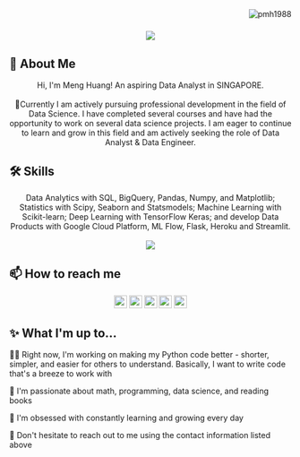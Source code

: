 <!-- ![Logo](https://images.ctfassets.net/wfutmusr1t3h/35IdEm8yKR4Z9uuL39k7Ya/52fa91f78eb8d01d152024085521d5e6/universe-2022-partner-connect.png?w=1280&q=75) -->
<img align="right" src="https://visitor-badge.laobi.icu/badge?page_id=pmh1988/pmh1988" alt="pmh1988">    
<!-- [![Typing SVG](https://readme-typing-svg.herokuapp.com?center=true&lines=This+is+Meng+Huang;Nice+to+meet+you+%F0%9F%91%8B)](https://git.io/typing-svg)       -->

<h1 align="center">
  <a href="https://git.io/typing-svg">
    <img src="https://readme-typing-svg.herokuapp.com/?lines=This+is+MengHuang;Nice+to+meet+you+%F0%9F%91%8B&center=true&size=30">
  </a>
</h1>

## 🚀 About Me
<p align="center">
  Hi, I'm Meng Huang! An aspiring Data Analyst in SINGAPORE.
  <br>
  <br>
  👋Currently I am actively pursuing professional development in the field of Data Science. I have completed several courses and have had the opportunity to work on several data science projects. I am eager to continue to learn and grow in this field and am actively seeking the role of Data Analyst & Data Engineer.


## 🛠 Skills
<p align="center">
  Data Analytics with SQL,
  BigQuery, Pandas, Numpy, and Matplotlib; Statistics with Scipy, Seaborn and Statsmodels;
  Machine Learning with Scikit-learn; Deep Learning with TensorFlow Keras;
  and develop Data Products with Google Cloud Platform, ML Flow, Flask, Heroku and Streamlit.
  <br>
  <br>
  <img src="https://github-readme-stats.vercel.app/api/top-langs?username=pmh1988&layout=compact&show_icons=true&theme=dark"/>

## 📫 How to reach me
<p align="center"> <a href="https://www.linkedin.com/in/poongmenghuang/"><img src="https://img.shields.io/badge/linkedin-%230077B5.svg?&style=for-the-badge&logo=linkedin&logoColor=white" height=23></a> <a href="mailto:poongmenghuang.63@gmail.com"><img src="https://img.shields.io/badge/Gmail-D14836?style=for-the-badge&logo=gmail&logoColor=white" height=23></a> <a href="https://www.facebook.com/poong.menghuang"><img src="https://img.shields.io/badge/Facebook-1877F2?style=for-the-badge&logo=facebook&logoColor=white" height=23></a> <a href="https://github.com/pmh1988/"><img src="https://img.shields.io/badge/GitHub-100000?style=for-the-badge&logo=github&logoColor=white" height=23></a> <a href="https://t.me/poongmenghuang"><img src="https://img.shields.io/badge/Telegram-2CA5E0?style=for-the-badge&logo=telegram&logoColor=white" height=23></a></p>

## ✨ What I'm up to...
  👩‍💻 Right now, I'm working on making my Python code better - shorter, simpler, and easier for others to understand. Basically, I want to write code that's a breeze to work with

  🧠 I'm passionate about math, programming, data science, and reading books

  🤔 I'm obsessed with constantly learning and growing every day

  💬 Don't hesitate to reach out to me using the contact information listed above
